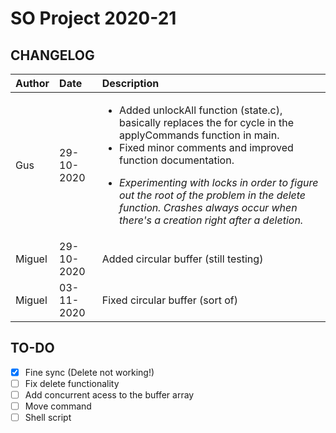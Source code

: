 # SO Project 2020-21
## CHANGELOG

| Author       | Date           | Description  |
|:------------- |:-------------| :-----|
| Gus      | 29-10-2020 | <ul><li>Added unlockAll function (state.c), basically replaces the for cycle in the applyCommands function in main.</li><li>Fixed minor comments and improved function documentation.</li></ul><ul><li>*Experimenting with locks in order to figure out the root of the problem in the delete function. Crashes always occur when there's a creation right after a deletion.*</li> |    
| Miguel    | 29-10-2020     |  Added circular buffer (still testing)|
| Miguel    | 03-11-2020     |  Fixed circular buffer (sort of)|


## TO-DO

  - [x] Fine sync (Delete not working!)
  - [ ] Fix delete functionality
  - [ ] Add concurrent acess to the buffer array
  - [ ] Move command
  - [ ] Shell script
